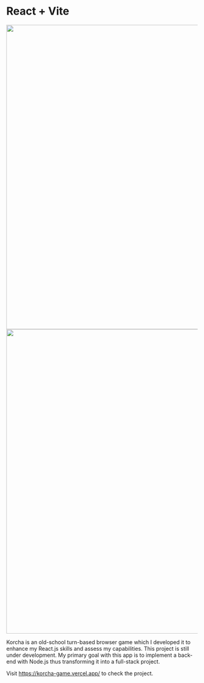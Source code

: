 # React + Vite

<img src="https://media.giphy.com/media/v1.Y2lkPTc5MGI3NjExZDlrdmkxcHJiMGR4bmJuYmYzcTFzMWVvY3ZxZW1lZDk1cDR6NjRjOCZlcD12MV9pbnRlcm5hbF9naWZfYnlfaWQmY3Q9Zw/BNnEa1AGCTrUsp7nJ9/giphy.gif" width="800"/>

<img src="https://imgur.com/AQRwZHl" width="800"/>

Korcha is an old-school turn-based browser game which I developed it to enhance my React.js skills and assess my capabilities. This project is still under development. My primary goal with this app is to implement a back-end with Node.js thus transforming it into a full-stack project.

Visit https://korcha-game.vercel.app/ to check the project.
